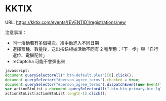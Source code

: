 # KKTIX

URL: https://kktix.com/events/[EVENTID]/registrations/new

注意事項：

- 同一活動若有多個場次，須手動進入不同日期
- 選擇票種、數量後，送出按鈕根據活動不同有 2 種型態：「下一步」與「自行選位、電腦配位」
- reCaptcha 可能不會彈出來

```jsx
javascript:
document.querySelectorAll(".btn-default.plus")[0].click();
document.querySelector("#person_agree_terms").checked = true;
document.querySelector("#person_agree_terms").dispatchEvent(new Event("click"));
var actionBtnList = document.querySelectorAll(".btn.btn-primary.btn-lg");
actionBtnList[actionBtnList.length-1].click();
```
